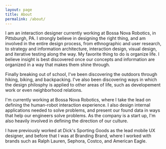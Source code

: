 ```yaml
---
layout: page
title: About
permalink: /about/
---
```


I am an interaction designer currently working at Bossa Nova Robotics, in Pittsburgh, PA. I strongly believe in designing the right thing, and am involved in the entire design process, from ethnographic and user research, to strategy and information architecture, interaction design, visual design, and iterative testing along the way. My favorite thing to do is organize life. I believe insight is best discovered once our concepts and information are organized in a way that makes them shine through. 

Finally breaking out of school, I've been discovering the outdoors through hiking, biking, and backpacking. I've also been discovering ways in which the design philosphy is applied to other areas of life, such as developement work or even neighborhood relations. 

I'm currently working at Bossa Nova Robotics, where I take the lead on defining the human-robot interaction experience. I also design internal applications needed to solve problems, and present our found data in ways that help our engineers solve problems. As the company is a start up, I'm also heavily involved in defining the direction of our culture.

I have previously worked at Dick's Sporting Goods as the lead mobile UX designer, and before that I was at Branding Brand, where I worked with brands such as Ralph Lauren, Sephora, Costco, and American Eagle.